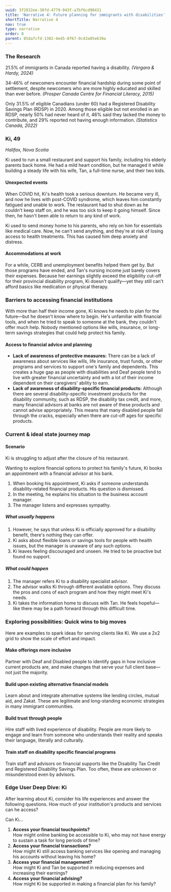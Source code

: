 ```yaml
---
uuid: 3f2832ee-30fd-4779-943f-a7bf6cd98431
title: 'Narrative 4: Future planning for immigrants with disabilities'
shortTitle: Narrative 4
nav: true
type: narrative
order: 8
parent: 85dafcfd-1302-4ed5-8f67-0c43a05e639a
---
```

### The Research

21.5% of immigrants in Canada reported having a disability. _(Vergara & Hardy, 2024)_

34-46% of newcomers encounter financial hardship during some point of settlement, despite newcomers who are more highly educated and skilled than ever before. _(Prosper Canada Centre for Financial Literacy, 2015)_

Only 31.5% of eligible Canadians (under 60) had a Registered Disability Savings Plan (RDSP) in 2020. Among those eligible but not enrolled in an RDSP, nearly 50% had never heard of it, 46% said they lacked the money to contribute, and 29% reported not having enough information. _(Statistics Canada, 2022)_

### Ki, 49

_Halifax, Nova Scotia_

Ki used to run a small restaurant and support his family, including his elderly parents back home. He had a mild heart condition, but he managed it while building a steady life with his wife, Tan, a full-time nurse, and their two kids.

#### Unexpected events

When COVID hit, Ki's health took a serious downturn. He became very ill, and now he lives with post-COVID syndrome, which leaves him constantly fatigued and unable to work. The restaurant had to shut down as he couldn't keep staff on, and he was too sick to keep it going himself. Since then, he hasn't been able to return to any kind of work.

Ki used to send money home to his parents, who rely on him for essentials like medical care. Now, he can't send anything, and they're at risk of losing access to health treatments. This has caused him deep anxiety and distress.

#### Accommodations at work

For a while, CERB and unemployment benefits helped them get by. But those programs have ended, and Tan's nursing income just barely covers their expenses. Because her earnings slightly exceed the eligibility cut-off for their provincial disability program, Ki doesn't qualify—yet they still can't afford basics like medication or physical therapy.

<!-- Wheel diagram goes here. Update alt text to: A circle with three layers radiating out from the centre. A bidirectional arrow stretches from the light centre to the dark edge of the circle. The light inner layer is labelled least impacted. The dark outer layer is labelled most impacted. The circle is divided into eight slices, each representing one of the factors impacting financial stability. The level of impact for  Ki's narrative is marked on each slice. Ki is highly impacted by social aid policies, cost of living, accommodations at work, and unexpected events.-->

### Barriers to accessing financial institutions

With more than half their income gone, Ki knows he needs to plan for the future—but he doesn't know where to begin. He's unfamiliar with financial tools, and when he tried to speak to someone at the bank, they couldn't offer much help. Nobody mentioned options like wills, insurance, or long-term savings strategies that could help protect his family.

#### Access to financial advice and planning

- **Lack of awareness of protective measures:** There can be a lack of awareness about services like wills, life insurance, trust funds, or other programs and services to support one's family and dependents.
This creates a huge gap as people with disabilities and Deaf people tend to live with greater financial uncertainty and with a lot of their income dependent on their caregivers' ability to earn.
- **Lack of awareness of disability-specific financial products:** Although there are several disability-specific investment products for the disability community, such as RDSP, the disability tax credit, and more, many financial advisors at banks are not aware of these products and cannot advise appropriately. This means that many disabled people fall through the cracks, especially when there are cut-off ages for specific products.

<!-- Pyramid diagram goes here. -->

### Current & ideal state journey map

#### Scenario

Ki is struggling to adjust after the closure of his restaurant.

Wanting to explore financial options to protect his family's future, Ki books an appointment with a financial advisor at his bank.

<!-- Flow chart goes here. -->

1. When booking his appointment, Ki asks if someone understands disability-related financial products. His question is dismissed.
2. In the meeting, he explains his situation to the business account manager.
3. The manager listens and expresses sympathy.

##### What usually happens

1. However, he says that unless Ki is officially approved for a disability benefit, there's nothing they can offer.
2. Ki asks about flexible loans or savings tools for people with health issues, but the manager is unaware of any such options.
3. Ki leaves feeling discouraged and unseen. He tried to be proactive but found no support.

##### What could happen

1. The manager refers Ki to a disability specialist advisor.
2. The advisor walks Ki through different available options.
   They discuss the pros and cons of each program and how they might meet Ki's needs.
3. Ki takes the information home to discuss with Tan.
   He feels hopeful—like there may be a path forward through this difficult time.

### Exploring possibilities: Quick wins to big moves

Here are examples to spark ideas for serving clients like Ki. We use a 2x2 grid to show the scale of effort and impact.

<!-- Grid diagram goes here. -->

#### Make offerings more inclusive

Partner with Deaf and Disabled people to identify gaps in how inclusive current products are, and make changes that serve your full client base—not just the majority.

#### Build upon existing alternative financial models

Learn about and integrate alternative systems like lending circles, mutual aid, and Zakat. These are legitimate and long-standing economic strategies in many immigrant communities.

#### Build trust through people

Hire staff with lived experience of disability. People are more likely to engage and learn from someone who understands their reality and speaks their language, literally and culturally.

#### Train staff on disability specific financial programs

Train staff and advisors on financial supports like the Disability Tax Credit and Registered Disability Savings Plan. Too often, these are unknown or misunderstood even by advisors.

### Edge User Deep Dive: Ki

After learning about Ki, consider his life experiences and answer the following questions. How much of your institution's products and services can he access?

Can Ki…

<!-- Inverted pyramid diagram goes here. -->

1. **Access your financial touchpoints?**<br />
   How might online banking be accessible to Ki, who may not have energy to sustain a task for long periods of time?
2. **Access your financial transactions?**<br />
   How might Ki still access banking services like opening and managing his accounts without leaving his home?
3. **Access your financial management?**<br />
   How might Ki and Tan be supported in reducing expenses and increasing their earnings?
4. **Access your financial advising?**<br />
   How might Ki be supported in making a financial plan for his family?
